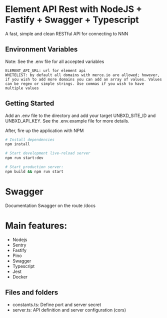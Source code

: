 # Element API Rest with NodeJS + Fastify + Swagger + Typescript 

A fast, simple and clean RESTful API for connecting to NNN

## Environment Variables

Note: See the .env file for all accepted variables

```
ELEMENT_API_URL: url for element api
WHITELIST: by default all domains with merce.io are allowed; however, if you wish to add more domains you can add an array of values. Values can be regex or simple strings. Use commas if you wish to have multiple values
```

## Getting Started

Add an .env file to the directory and add your target UNBXD_SITE_ID and UNBXD_API_KEY. See the .env.example file for more details.

After, fire up the application with NPM

```sh
# Install dependencies
npm install

# Start development live-reload server
npm run start:dev

# Start production server:
npm build && npm run start

```
# Swagger
Documentation Swagger on the route /docs

# Main features:

- Nodejs
- Sentry
- Fastify
- Pino
- Swagger
- Typescript
- Jest
- Docker

## Files and folders

- constants.ts: Define port and server secret
- server.ts: API definition and server configuration (cors)

